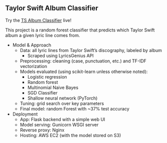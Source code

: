 ## Taylor Swift Album Classifier

Try the [TS Album Classifier](https://lyrics-app.duckdns.org/) live!

This project is a random forest classifier that predicts which Taylor Swift album a given lyric line comes from.
 
- Model & Approach
  * Data: all lyric lines from Taylor Swift’s discography, labeled by album
      + Scraped using LyricsGenius API
  * Preprocessing: cleaning (case, punctuation, etc.) and TF-IDF vectorization
  * Models evaluated (using scikit-learn unless otherwise noted):
      + Logistic regression
      + Random forest
      + Multinomial Naive Bayes
      + SGD Classifier
      + Shallow neural network (PyTorch)
  * Tuning: grid search over key parameters
  * Final model: random Forest with ~37% test accuracy
- Deployment
  * App: Flask backend with a simple web UI
  * Model serving: Gunicorn WSGI server
  * Reverse proxy: Nginx
  * Hosting: AWS EC2 (with the model stored on S3)
